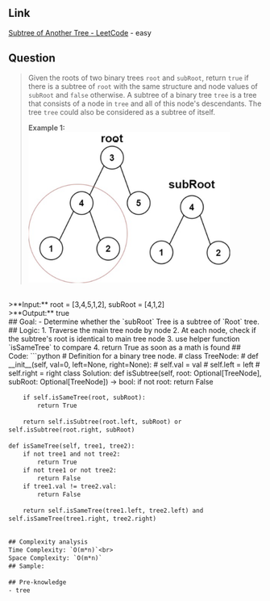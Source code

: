 ## Link
[Subtree of Another Tree - LeetCode](https://leetcode.com/problems/subtree-of-another-tree/description/) - easy
## Question
>Given the roots of two binary trees `root` and `subRoot`, return `true` if there is a subtree of `root` with the same structure and node values of `subRoot` and `false` otherwise. A subtree of a binary tree `tree` is a tree that consists of a node in `tree` and all of this node's descendants. The tree `tree` could also be considered as a subtree of itself.
>
>**Example 1:**<br>
>	<img src="https://github.com/Alanxwww/Leetcode_J0urnery/raw/main/src_picture/pic_572.Subtree_of_Another_Tree.png" width="400"/>
<br>
>**Input:** root = [3,4,5,1,2], subRoot = [4,1,2]<br>
>**Output:** true<br>
## Goal:
-  Determine whether the `subRoot` Tree is a subtree of `Root` tree.
## Logic:
1. Traverse the main tree node by node
2. At each node, check if the subtree's root is identical to main tree node
3. use helper function `isSameTree` to compare
4. return True as soon as a math is found
## Code:
```python
# Definition for a binary tree node.
# class TreeNode:
#     def __init__(self, val=0, left=None, right=None):
#         self.val = val
#         self.left = left
#         self.right = right
class Solution:
    def isSubtree(self, root: Optional[TreeNode], subRoot: Optional[TreeNode]) -> bool:
        if not root:
            return False
        
        if self.isSameTree(root, subRoot):
            return True
        
        return self.isSubtree(root.left, subRoot) or self.isSubtree(root.right, subRoot)

    def isSameTree(self, tree1, tree2):
        if not tree1 and not tree2:
            return True
        if not tree1 or not tree2:
            return False
        if tree1.val != tree2.val:
            return False
        
        return self.isSameTree(tree1.left, tree2.left) and self.isSameTree(tree1.right, tree2.right)
```

## Complexity analysis
Time Complexity: `O(m*n)`<br>
Space Complexity: `O(m*n)`
## Sample: 

## Pre-knowledge
- tree
